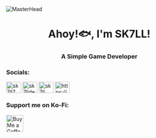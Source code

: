![MasterHead](https://github.com/SK7LL7/sk7ll7/assets/126547381/05d98486-8631-4be1-99ee-dbfcaadecb5c)
<h1 align="center">Ahoy!🐟, I'm SK7LL!</h1>
<h3 align="center">A Simple Game Developer</h3>

<h3 align="left">Socials:</h3>
<p align="left">
<a href="https://twitter.com/sk7ll7" target="blank"><img align="center" src="https://raw.githubusercontent.com/rahuldkjain/github-profile-readme-generator/master/src/images/icons/Social/twitter.svg" alt="sk7ll7" height="30" width="40" /></a>
<a href="https://instagram.com/sk7lldev" target="blank"><img align="center" src="https://raw.githubusercontent.com/rahuldkjain/github-profile-readme-generator/master/src/images/icons/Social/instagram.svg" alt="sk7lldev" height="30" width="40" /></a>
<a href="https://www.youtube.com/c/sk7ll" target="blank"><img align="center" src="https://raw.githubusercontent.com/rahuldkjain/github-profile-readme-generator/master/src/images/icons/Social/youtube.svg" alt="sk7ll" height="30" width="40" /></a>
<a href="https://discord.gg/https://discord.gg/mwR6r2vVXK" target="blank"><img align="center" src="https://raw.githubusercontent.com/rahuldkjain/github-profile-readme-generator/master/src/images/icons/Social/discord.svg" alt="https://discord.gg/mwR6r2vVXK" height="30" width="40" /></a>
</p>
<h3 align="left">Support me on Ko-Fi:</h3>
<a href='https://ko-fi.com/clownfishcreations' target='_blank'><img height='35' style='border:0px;height:46px;' src='https://az743702.vo.msecnd.net/cdn/kofi3.png?v=0' border='0' alt='Buy Me a Coffee at ko-fi.com' />
